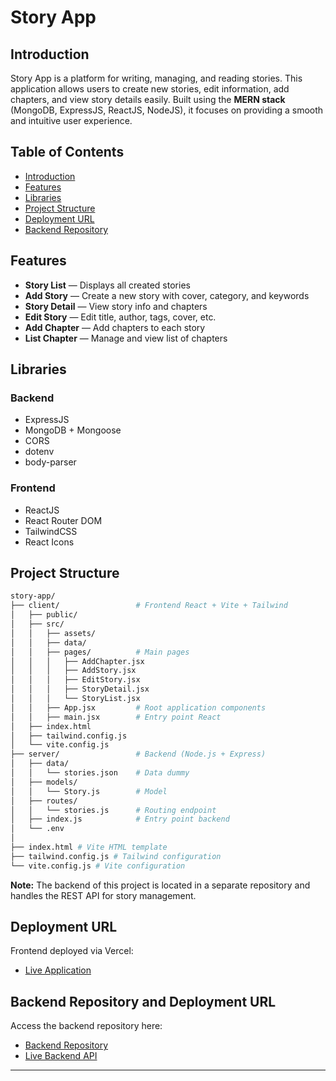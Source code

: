 # Story App

## <a name="introduction"></a> Introduction
Story App is a platform for writing, managing, and reading stories. This application allows users to create new stories, edit information, add chapters, and view story details easily. Built using the **MERN stack** (MongoDB, ExpressJS, ReactJS, NodeJS), it focuses on providing a smooth and intuitive user experience.

## Table of Contents

- [Introduction](#introduction)
- [Features](#features)
- [Libraries](#libraries)
- [Project Structure](#project-structure)
- [Deployment URL](#deployment-url)
- [Backend Repository](#backend-repo)

## <a name="features"></a> Features

- **Story List** — Displays all created stories
- **Add Story** — Create a new story with cover, category, and keywords
- **Story Detail** — View story info and chapters
- **Edit Story** — Edit title, author, tags, cover, etc.
- **Add Chapter** — Add chapters to each story
- **List Chapter** — Manage and view list of chapters

## <a name="libraries"></a> Libraries

### Backend
- ExpressJS
- MongoDB + Mongoose
- CORS
- dotenv
- body-parser

### Frontend
- ReactJS
- React Router DOM
- TailwindCSS
- React Icons

## <a name="project-structure"></a> Project Structure

```bash
story-app/
├── client/                 # Frontend React + Vite + Tailwind
│   ├── public/
│   ├── src/
│   │   ├── assets/         
│   │   ├── data/           
│   │   ├── pages/          # Main pages
│   │   │   ├── AddChapter.jsx
│   │   │   ├── AddStory.jsx
│   │   │   ├── EditStory.jsx
│   │   │   ├── StoryDetail.jsx
│   │   │   └── StoryList.jsx
│   │   ├── App.jsx         # Root application components
│   │   ├── main.jsx        # Entry point React
│   ├── index.html
│   ├── tailwind.config.js
│   └── vite.config.js
├── server/                 # Backend (Node.js + Express)
│   ├── data/
│   │   └── stories.json    # Data dummy 
│   ├── models/
│   │   └── Story.js        # Model 
│   ├── routes/
│   │   └── stories.js      # Routing endpoint 
│   ├── index.js            # Entry point backend
│   └── .env
│
├── index.html # Vite HTML template
├── tailwind.config.js # Tailwind configuration
└── vite.config.js # Vite configuration
```

**Note:** The backend of this project is located in a separate repository and handles the REST API for story management.

## <a name="deployment-url"></a> Deployment URL

Frontend deployed via Vercel:
- [Live Application](https://story-app-psi.vercel.app)

## <a name="backend-repo"></a> Backend Repository and Deployment URL

Access the backend repository here:
- [Backend Repository](https://github.com/ukirra/story-app-backend)
- [Live Backend API](https://story-app-backend-production-7ff6.up.railway.app/)

---
